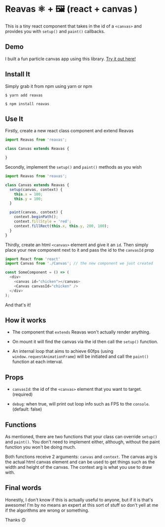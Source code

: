 # Reavas ⚛ + 🖼 (react + canvas )

This is a tiny react component that takes in the id of a `<canvas>` and provides you with `setup()` and `paint()` callbacks.

## Demo

I built a fun particle canvas app using this library. [Try it out here!](https://jamesformica.github.io/lineart/)

## Install It

Simply grab it from npm using yarn or npm

```shell
$ yarn add reavas

$ npm install reavas
```

## Use It

Firstly, create a new react class component and extend Reavas

```javascript
import Reavas from 'reavas';

class Canvas extends Reavas {

}
```

Secondly, implement the `setup()` and `paint()` methods as you wish

```javascript
import Reavas from 'reavas';

class Canvas extends Reavas {
  setup(canvas, context) {
    this.x = 100;
    this.y = 100;
  }

  paint(canvas, context) {
    context.beginPath();
    context.fillStyle = 'red';
    context.fillRect(this.x, this.y, 200, 100);
  }
}
```

Thirdly, create an html `<canvas>` element and give it an `id`. Then simply place your new component next to it and pass the id to the `canvasId` prop

```javascript
import React from 'react'
import Canvas from './Canvas'; // the new component we just created

const SomeComponent = () => (
  <div>
    <canvas id="chicken"></canvas>
    <Canvas canvasId="chicken" />
  </div>
);
```

And that's it!

## How it works

- The component that `extends` Reavas won't actually render anything.

- On mount it will find the canvas via the id then call the `setup()` function.

- An internal loop that aims to achieve 60fps (using `window.requestAnimationFrame`) will be initiated and call the `paint()` function at each interval.

## Props

- `canvasId`: the id of the `<canvas>` element that you want to target. (required)

- `debug`: when true, will print out loop info such as FPS to the `console`. (default: false)

## Functions

As mentioned, there are two functions that your class can override `setup()` and `paint()`. You don't need to implement either, although, without the paint function you won't be doing much.

Both functions receive 2 arguments: `canvas` and `context`. The canvas arg is the actual html canvas element and can be used to get things such as the width and height of the canvas. The context arg is what you use to draw with.

## Final words

Honestly, I don't know if this is actually useful to anyone, but if it is that's awesome! I'm by no means an expert at this sort of stuff so don't yell at me if the algorithms are wrong or something.

Thanks 🙃
